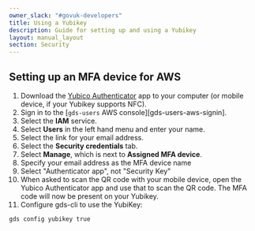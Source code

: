 ```yaml
---
owner_slack: "#govuk-developers"
title: Using a Yubikey
description: Guide for setting up and using a Yubikey
layout: manual_layout
section: Security
---
```


## Setting up an MFA device for AWS

1. Download the [Yubico Authenticator](https://www.yubico.com/products/yubico-authenticator/) app to your computer (or mobile device, if your Yubikey supports NFC).
1. Sign in to the [`gds-users` AWS console][gds-users-aws-signin].
1. Select the __IAM__ service.
1. Select __Users__ in the left hand menu and enter your name.
1. Select the link for your email address.
1. Select the __Security credentials__ tab.
1. Select __Manage__, which is next to __Assigned MFA device__.
1. Specify your email address as the MFA device name
1. Select "Authenticator app", not "Security Key"
1. When asked to scan the QR code with your mobile device, open the Yubico Authenticator app and use that to scan the QR code. The MFA code will now be present on your Yubikey.
1. Configure gds-cli to use the YubiKey:

```
gds config yubikey true
```
